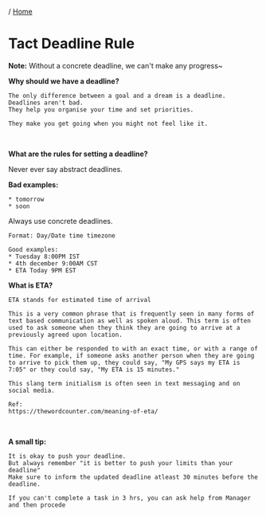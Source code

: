 / [Home](index.md)

# Tact Deadline Rule

**Note:** Without a concrete deadline, we can't make any progress~



**Why should we have a deadline?**

```
The only difference between a goal and a dream is a deadline. 
Deadlines aren't bad. 
They help you organise your time and set priorities.

They make you get going when you might not feel like it.
```

<br/>

**What are the rules for setting a deadline?**

Never ever say abstract deadlines.

**Bad examples:**
```
* tomorrow
* soon
```


Always use concrete deadlines.

```
Format: Day/Date time timezone
 
Good examples:
* Tuesday 8:00PM IST
* 4th december 9:00AM CST
* ETA Today 9PM EST
```



**What is ETA?**
```
ETA stands for estimated time of arrival

This is a very common phrase that is frequently seen in many forms of text based communication as well as spoken aloud. This term is often used to ask someone when they think they are going to arrive at a previously agreed upon location. 

This can either be responded to with an exact time, or with a range of time. For example, if someone asks another person when they are going to arrive to pick them up, they could say, "My GPS says my ETA is 7:05" or they could say, "My ETA is 15 minutes." 

This slang term initialism is often seen in text messaging and on social media.

Ref:
https://thewordcounter.com/meaning-of-eta/
```

<br/>

**A small tip:**
```
It is okay to push your deadline.
But always remember "it is better to push your limits than your deadline"
Make sure to inform the updated deadline atleast 30 minutes before the deadline.
```

```
If you can't complete a task in 3 hrs, you can ask help from Manager and then procede
```



